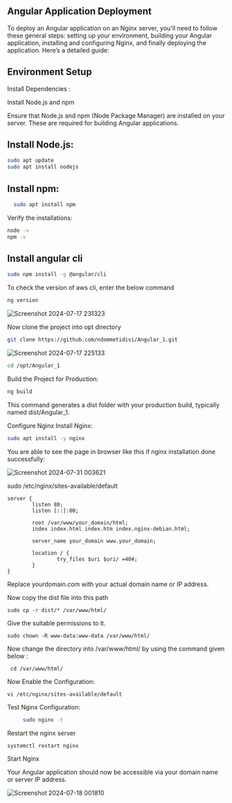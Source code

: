 ## Angular Application Deployment 
 
To deploy an Angular application on an Nginx server, you'll need to follow these general steps: 
setting up your environment, building your Angular application, installing and configuring Nginx, and finally deploying the application. Here’s a detailed guide:

## Environment Setup 
Install Dependencies :

Install Node.js and npm

Ensure that Node.js and npm (Node Package Manager) are installed on your server. These are required for building Angular applications.

## Install Node.js:

```bash
sudo apt update
sudo apt install nodejs
``` 
## Install npm:

```bash
  sudo apt install npm
``` 
Verify the installations:

```bash
node -v
npm -v
``` 
## Install angular cli 

```bash
sudo npm install -g @angular/cli
``` 
To check the version of aws cli, enter the below command 

```bash
ng version
``` 
![Screenshot 2024-07-17 231323](https://github.com/user-attachments/assets/cb1f2461-cb8e-4a71-a099-6c1bac8e367b)

Now clone the project into opt directory

```bash
git clone https://github.com/ndommetidivi/Angular_1.git
``` 
![Screenshot 2024-07-17 225133](https://github.com/user-attachments/assets/382830eb-cc96-493c-8c1f-4f926d7d0fd6)

```bash
cd /opt/Angular_1
``` 
Build the Project for Production:

```bash
ng build
``` 
This command generates a dist folder with your production build, typically named dist/Angular_1.

Configure Nginx
Install Nginx:

```bash
sudo apt install -y nginx
``` 
 You are able to see the page in browser like this if nginx installation done successfully:

![Screenshot 2024-07-31 003621](https://github.com/user-attachments/assets/c989c5fe-2b79-4461-b215-dc63248ec2b6)

sudo /etc/nginx/sites-available/default 
```
server {
        listen 80;
        listen [::]:80;

        root /var/www/your_domain/html;
        index index.html index.htm index.nginx-debian.html;

        server_name your_domain www.your_domain;

        location / {
                try_files $uri $uri/ =404;
        }
}
``` 
Replace yourdomain.com with your actual domain name or IP address.

Now copy the dist file into this path 
```
sudo cp -r dist/* /var/www/html/
``` 
Give the suitable permissions to it.
```
sudo chown -R www-data:www-data /var/www/html/
``` 
Now change the directory into /var/www/html/ by using the command given below : 
```
 cd /var/www/html/
``` 
Now Enable the Configuration:

```
vi /etc/nginx/sites-available/default
``` 
Test Nginx Configuration:

```bash
     sudo nginx -t
``` 
Restart the nginx server
```
systemctl restart nginx
``` 
Start Nginx

Your Angular application should now be accessible via your domain name or server IP address.

![Screenshot 2024-07-18 001810](https://github.com/user-attachments/assets/dd6063a2-cbf3-4aaa-b9de-2448c8342f1d)






